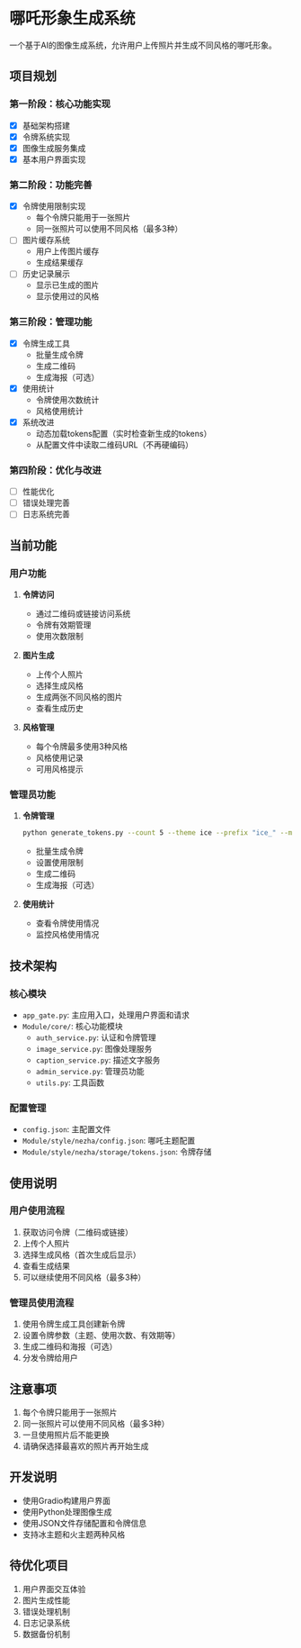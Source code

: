 # 哪吒形象生成系统

一个基于AI的图像生成系统，允许用户上传照片并生成不同风格的哪吒形象。

## 项目规划

### 第一阶段：核心功能实现
- [x] 基础架构搭建
- [x] 令牌系统实现
- [x] 图像生成服务集成
- [x] 基本用户界面实现

### 第二阶段：功能完善
- [x] 令牌使用限制实现
  - 每个令牌只能用于一张照片
  - 同一张照片可以使用不同风格（最多3种）
- [ ] 图片缓存系统
  - 用户上传图片缓存
  - 生成结果缓存
- [ ] 历史记录展示
  - 显示已生成的图片
  - 显示使用过的风格

### 第三阶段：管理功能
- [x] 令牌生成工具
  - 批量生成令牌
  - 生成二维码
  - 生成海报（可选）
- [x] 使用统计
  - 令牌使用次数统计
  - 风格使用统计
- [x] 系统改进
  - 动态加载tokens配置（实时检查新生成的tokens）
  - 从配置文件中读取二维码URL（不再硬编码）

### 第四阶段：优化与改进
- [ ] 性能优化
- [ ] 错误处理完善
- [ ] 日志系统完善

## 当前功能

### 用户功能
1. **令牌访问**
   - 通过二维码或链接访问系统
   - 令牌有效期管理
   - 使用次数限制

2. **图片生成**
   - 上传个人照片
   - 选择生成风格
   - 生成两张不同风格的图片
   - 查看生成历史

3. **风格管理**
   - 每个令牌最多使用3种风格
   - 风格使用记录
   - 可用风格提示

### 管理员功能
1. **令牌管理**
   ```bash
   python generate_tokens.py --count 5 --theme ice --prefix "ice_" --max-usage 10 --usage-days 2 --access-days 9
   ```
   - 批量生成令牌
   - 设置使用限制
   - 生成二维码
   - 生成海报（可选）

2. **使用统计**
   - 查看令牌使用情况
   - 监控风格使用情况

## 技术架构

### 核心模块
- `app_gate.py`: 主应用入口，处理用户界面和请求
- `Module/core/`: 核心功能模块
  - `auth_service.py`: 认证和令牌管理
  - `image_service.py`: 图像处理服务
  - `caption_service.py`: 描述文字服务
  - `admin_service.py`: 管理员功能
  - `utils.py`: 工具函数

### 配置管理
- `config.json`: 主配置文件
- `Module/style/nezha/config.json`: 哪吒主题配置
- `Module/style/nezha/storage/tokens.json`: 令牌存储

## 使用说明

### 用户使用流程
1. 获取访问令牌（二维码或链接）
2. 上传个人照片
3. 选择生成风格（首次生成后显示）
4. 查看生成结果
5. 可以继续使用不同风格（最多3种）

### 管理员使用流程
1. 使用令牌生成工具创建新令牌
2. 设置令牌参数（主题、使用次数、有效期等）
3. 生成二维码和海报（可选）
4. 分发令牌给用户

## 注意事项
1. 每个令牌只能用于一张照片
2. 同一张照片可以使用不同风格（最多3种）
3. 一旦使用照片后不能更换
4. 请确保选择最喜欢的照片再开始生成

## 开发说明
- 使用Gradio构建用户界面
- 使用Python处理图像生成
- 使用JSON文件存储配置和令牌信息
- 支持冰主题和火主题两种风格

## 待优化项目
1. 用户界面交互体验
2. 图片生成性能
3. 错误处理机制
4. 日志记录系统
5. 数据备份机制
